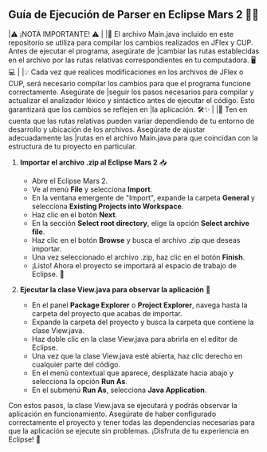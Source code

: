 ## Guía de Ejecución de Parser en Eclipse Mars 2 👩‍💻

|⚠️ ¡NOTA IMPORTANTE! ⚠️
|
|📝 El archivo Main.java incluido en este repositorio se utiliza para compilar los cambios realizados en JFlex y CUP. Antes de ejecutar el programa, asegúrate de |cambiar las rutas establecidas en el archivo por las rutas relativas correspondientes en tu computadora. 🖥️💻
|
|💡 Cada vez que realices modificaciones en los archivos de JFlex o CUP, será necesario compilar los cambios para que el programa funcione correctamente. Asegúrate de |seguir los pasos necesarios para compilar y actualizar el analizador léxico y sintáctico antes de ejecutar el código. Esto garantizará que los cambios se reflejen en |la aplicación. 🛠️✨
|
|📂 Ten en cuenta que las rutas relativas pueden variar dependiendo de tu entorno de desarrollo y ubicación de los archivos. Asegúrate de ajustar adecuadamente las |rutas en el archivo Main.java para que coincidan con la estructura de tu proyecto en particular.

1. **Importar el archivo .zip al Eclipse Mars 2** 📥

   - Abre el Eclipse Mars 2.
   - Ve al menú **File** y selecciona **Import**.
   - En la ventana emergente de "Import", expande la carpeta **General** y selecciona **Existing Projects into Workspace**.
   - Haz clic en el botón **Next**.
   - En la sección **Select root directory**, elige la opción **Select archive file**.
   - Haz clic en el botón **Browse** y busca el archivo .zip que deseas importar.
   - Una vez seleccionado el archivo .zip, haz clic en el botón **Finish**.
   - ¡Listo! Ahora el proyecto se importará al espacio de trabajo de Eclipse. 🎉

2. **Ejecutar la clase View.java para observar la aplicación** 🚀

   - En el panel **Package Explorer** o **Project Explorer**, navega hasta la carpeta del proyecto que acabas de importar.
   - Expande la carpeta del proyecto y busca la carpeta que contiene la clase View.java.
   - Haz doble clic en la clase View.java para abrirla en el editor de Eclipse.
   - Una vez que la clase View.java esté abierta, haz clic derecho en cualquier parte del código.
   - En el menú contextual que aparece, desplázate hacia abajo y selecciona la opción **Run As**.
   - En el submenú **Run As**, selecciona **Java Application**.

Con estos pasos, la clase View.java se ejecutará y podrás observar la aplicación en funcionamiento. Asegúrate de haber configurado correctamente el proyecto y tener todas las dependencias necesarias para que la aplicación se ejecute sin problemas. ¡Disfruta de tu experiencia en Eclipse! 🎉
